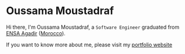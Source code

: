 # Oussama Moustadraf

Hi there, I'm Oussama Moustadraf, a `Software Engineer` graduated from [ENSA Agadir](http://www.ensa-agadir.ac.ma/) ([Morocco](https://en.wikipedia.org/wiki/Morocco)).

If you want to know more about me, please visit my [portfolio website](https://bsoulmindy.github.io/My-Portfolio/)
